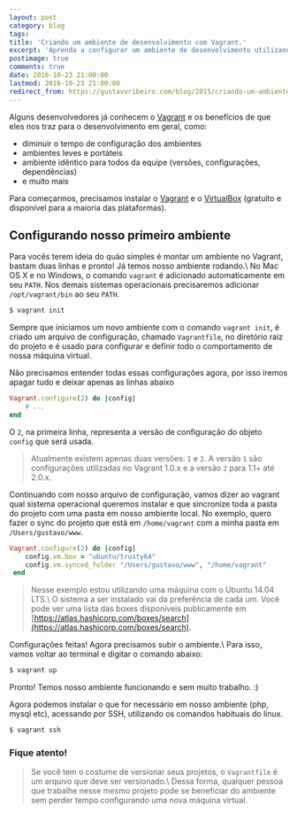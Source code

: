 ```yaml
---
layout: post
category: blog
tags: 
title: 'Criando um ambiente de desenvolvimento com Vagrant.'
excerpt: 'Aprenda a configurar um ambiente de desenvolvimento utilizando o Vagrant e o VirtualBox.'
postimage: true
comments: true
date: 2016-10-23 21:00:00
lastmod: 2016-10-23 21:00:00
redirect_from: https://gustavoribeiro.com/blog/2015/criando-um-ambiente-de-desenvolvimento-com-vagrant.html
---
```


Alguns desenvolvedores já conhecem o [Vagrant][vagrant] e os benefícios de que eles nos traz para o desenvolvimento em geral, como:

- diminuir o tempo de configuração dos ambientes
- ambientes leves e portáteis
- ambiente idêntico para todos da equipe (versões, configurações, dependências)
- e muito mais

Para começarmos, precisamos instalar o [Vagrant][vagrant_dl] e o [VirtualBox][virtualbox_dl] (gratuito e disponível para a maioria das plataformas).

## Configurando nosso primeiro ambiente

Para vocês terem ideia do quão simples é montar um ambiente no Vagrant, bastam duas linhas e pronto! Já temos nosso ambiente rodando.\\
No Mac OS X e no Windows, o comando `vagrant` é adicionado automaticamente em seu `PATH`. Nos demais sistemas operacionais precisaremos adicionar `/opt/vagrant/bin` ao seu `PATH`.

```sh
$ vagrant init
```


Sempre que iniciamos um novo ambiente com o comando `vagrant init`, é criado um arquivo de configuração, chamado `Vagrantfile`, no diretório raiz do projeto e é usado para configurar e definir todo o comportamento de nossa máquina virtual.

Não precisamos entender todas essas configurações agora, por isso iremos apagar tudo e deixar apenas as linhas abaixo

```ruby
Vagrant.configure(2) do |config|
    # ...
end
```

O `2`, na primeira linha, representa a versão de configuração do objeto `config` que será usada.

> Atualmente existem apenas duas versões: `1` e `2`. A versão `1` são configurações utilizadas no Vagrant 1.0.x e a versão `2` para 1.1+ até 2.0.x.

Continuando com nosso arquivo de configuração, vamos dizer ao vagrant qual sistema operacional queremos instalar e que sincronize toda a pasta do projeto com uma pasta em nosso ambiente local. No exemplo, quero fazer o sync do projeto que está em `/home/vagrant` com a minha pasta em `/Users/gustavo/www`.

```ruby
Vagrant.configure(2) do |config|
    config.vm.box = "ubuntu/trusty64"
    config.vm.synced_folder "/Users/gustavo/www", "/home/vagrant"
 end
```

> Nesse exemplo estou utilizando uma máquina com o Ubuntu 14.04 LTS.\\
> O sistema a ser instalado vai da preferência de cada um. Você pode ver uma lista das boxes disponíveis publicamente em [https://atlas.hashicorp.com/boxes/search](https://atlas.hashicorp.com/boxes/search).

Configurações feitas! Agora precisamos subir o ambiente.\\
Para isso, vamos voltar ao terminal e digitar o comando abaixo:

```sh
$ vagrant up
```

Pronto! Temos nosso ambiente funcionando e sem muito trabalho. :)

Agora podemos instalar o que for necessário em nosso ambiente (php, mysql etc), acessando por SSH, utilizando os comandos habituais do linux.

```sh
$ vagrant ssh
```



### Fique atento!

> Se você tem o costume de versionar seus projetos, o `Vagrantfile` é um arquivo que deve ser versionado.\\
> Dessa forma, qualquer pessoa que trabalhe nesse mesmo projeto pode se beneficiar do ambiente sem perder tempo configurando uma nova máquina virtual.

[vagrant]: http://vagrantup.com
[vagrant_dl]: https://www.vagrantup.com/downloads.html
[virtualbox_dl]: https://www.virtualbox.org/wiki/Downloads